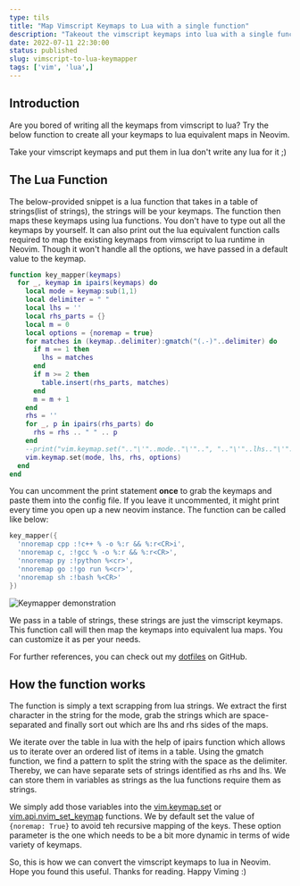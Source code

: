 ```yaml
---
type: tils 
title: "Map Vimscript Keymaps to Lua with a single function"
description: "Takeout the vimscript keymaps into lua with a single function call in Neovim"
date: 2022-07-11 22:30:00
status: published
slug: vimscript-to-lua-keymapper
tags: ['vim', 'lua',]
---
```


## Introduction

Are you bored of writing all the keymaps from vimscript to lua? Try the below function to create all your keymaps to lua equivalent maps in Neovim.

Take your vimscript keymaps and put them in lua don't write any lua for it ;)

## The Lua Function

The below-provided snippet is a lua function that takes in a table of strings(list of strings), the strings will be your keymaps. The function then maps these keymaps using lua functions. You don't have to type out all the keymaps by yourself. It can also print out the lua equivalent function calls required to map the existing keymaps from vimscript to lua runtime in Neovim. Though it won't handle all the options, we have passed in a default value to the keymap.

```lua
function key_mapper(keymaps)
  for _, keymap in ipairs(keymaps) do
    local mode = keymap:sub(1,1)
    local delimiter = " "
    local lhs = ''
    local rhs_parts = {}
    local m = 0
    local options = {noremap = true}
    for matches in (keymap..delimiter):gmatch("(.-)"..delimiter) do
      if m == 1 then
        lhs = matches
      end
      if m >= 2 then
        table.insert(rhs_parts, matches)
      end
      m = m + 1
    end
    rhs = ''
    for _, p in ipairs(rhs_parts) do
      rhs = rhs .. " " .. p
    end
    --print("vim.keymap.set(".."\'"..mode.."\'"..", ".."\'"..lhs.."\'"..", ".."\'"..rhs.."\'"..", "..vim.inspect(options)..")")
    vim.keymap.set(mode, lhs, rhs, options)
  end
end
```

You can uncomment the print statement **once** to grab the keymaps and paste them into the config file. If you leave it uncommented, it might print every time you open up a new neovim instance. The function can be called like below:

```lua
key_mapper({
  'nnoremap cpp :!c++ % -o %:r && %:r<CR>i',
  'nnoremap c, :!gcc % -o %:r && %:r<CR>',
  'nnoremap py :!python %<cr>',
  'nnoremap go :!go run %<cr>',
  'nnoremap sh :!bash %<CR>'
})
```

![Keymapper demonstration](https://res.cloudinary.com/techstructive-blog/image/upload/v1657559501/blog-media/neovim-lua-keymapper.gif)

We pass in a table of strings, these strings are just the vimscript keymaps. This function call will then map the keymaps into equivalent lua maps. You can customize it as per your needs.

For further references, you can check out my [dotfiles](https://github.com/Mr-Destructive/dotfiles) on GitHub.

## How the function works

The function is simply a text scrapping from lua strings. We extract the first character in the string for the mode, grab the strings which are space-separated and finally sort out which are lhs and rhs sides of the maps.

We iterate over the table in lua with the help of ipairs function which allows us to iterate over an ordered list of items in a table. Using the gmatch function, we find a pattern to split the string with the space as the delimiter. Thereby, we can have separate sets of strings identified as rhs and lhs. We can store them in variables as strings as the lua functions require them as strings.

We simply add those variables into the [vim.keymap.set](https://neovim.io/doc/user/lua.html#:~:text=set(%7Bmode%7D%2C%20%7Blhs%7D%2C%20%7Brhs%7D%2C%20%7Bopts%7D)%20%20%20%20%20%20%20%20%20%20%20%20%20%20%20%20%20%20%20%20%20%20%20%20%20%20%20*vim.keymap.set()*) or [vim.api.nvim_set_keymap](https://neovim.io/doc/user/api.html#nvim_set_keymap():~:text=nvim_set_keymap(%7Bmode%7D%2C%20%7Blhs%7D%2C%20%7Brhs%7D%2C%20%7B*opts%7D)%20%20%20%20%20%20%20%20%20%20%20%20%20*nvim_set_keymap()*) functions. We by default set the value of `{noremap: True}` to avoid teh recursive mapping of the keys. These option parameter is the one which needs to be a bit more dynamic in terms of wide variety of keymaps.

So, this is how we can convert the vimscript keymaps to lua in Neovim. Hope you found this useful. Thanks for reading. Happy Viming :)
